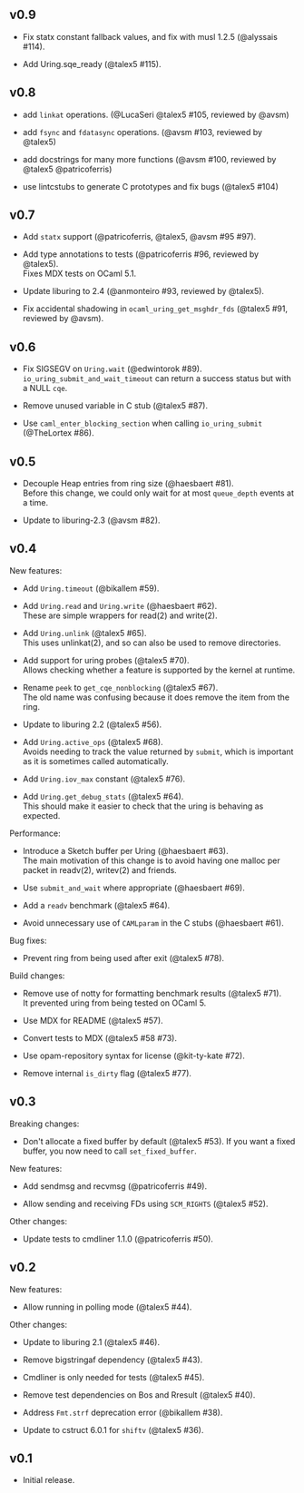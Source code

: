 ## v0.9

- Fix statx constant fallback values, and fix with musl 1.2.5 (@alyssais #114).

- Add Uring.sqe_ready (@talex5 #115).

## v0.8

- add `linkat` operations. (@LucaSeri @talex5 #105, reviewed by @avsm)

- add `fsync` and `fdatasync` operations. (@avsm #103, reviewed by @talex5)

- add docstrings for many more functions (@avsm #100, reviewed by @talex5 @patricoferris)

- use lintcstubs to generate C prototypes and fix bugs (@talex5 #104)

## v0.7

- Add `statx` support (@patricoferris, @talex5, @avsm #95 #97).

- Add type annotations to tests (@patricoferris #96, reviewed by @talex5).  
  Fixes MDX tests on OCaml 5.1.

- Update liburing to 2.4 (@anmonteiro #93, reviewed by @talex5).

- Fix accidental shadowing in `ocaml_uring_get_msghdr_fds` (@talex5 #91, reviewed by @avsm).

## v0.6

- Fix SIGSEGV on `Uring.wait` (@edwintorok #89).  
  `io_uring_submit_and_wait_timeout` can return a success status but with a NULL `cqe`.

- Remove unused variable in C stub (@talex5 #87).

- Use `caml_enter_blocking_section` when calling `io_uring_submit` (@TheLortex #86).

## v0.5

- Decouple Heap entries from ring size (@haesbaert #81).  
  Before this change, we could only wait for at most `queue_depth` events at a time.

- Update to liburing-2.3 (@avsm #82).

## v0.4

New features:

- Add `Uring.timeout` (@bikallem #59).

- Add `Uring.read` and `Uring.write` (@haesbaert #62).  
  These are simple wrappers for read(2) and write(2).

- Add `Uring.unlink` (@talex5 #65).  
  This uses unlinkat(2), and so can also be used to remove directories.

- Add support for uring probes (@talex5 #70).  
  Allows checking whether a feature is supported by the kernel at runtime.

- Rename `peek` to `get_cqe_nonblocking` (@talex5 #67).  
  The old name was confusing because it does remove the item from the ring.

- Update to liburing 2.2 (@talex5 #56).

- Add `Uring.active_ops` (@talex5 #68).  
  Avoids needing to track the value returned by `submit`, which is important as it is sometimes called automatically.

- Add `Uring.iov_max` constant (@talex5 #76).

- Add `Uring.get_debug_stats` (@talex5 #64).  
  This should make it easier to check that the uring is behaving as expected.

Performance:

- Introduce a Sketch buffer per Uring (@haesbaert #63).  
  The main motivation of this change is to avoid having one malloc per packet in readv(2), writev(2) and friends.

- Use `submit_and_wait` where appropriate (@haesbaert #69).

- Add a `readv` benchmark (@talex5 #64).

- Avoid unnecessary use of `CAMLparam` in the C stubs (@haesbaert #61).

Bug fixes:

- Prevent ring from being used after exit (@talex5 #78).

Build changes:

- Remove use of notty for formatting benchmark results (@talex5 #71).  
  It prevented uring from being tested on OCaml 5.

- Use MDX for README (@talex5 #57).

- Convert tests to MDX (@talex5 #58 #73).

- Use opam-repository syntax for license (@kit-ty-kate #72).

- Remove internal `is_dirty` flag (@talex5 #77).

## v0.3

Breaking changes:

- Don't allocate a fixed buffer by default (@talex5 #53).
  If you want a fixed buffer, you now need to call `set_fixed_buffer`.

New features:

- Add sendmsg and recvmsg (@patricoferris #49).

- Allow sending and receiving FDs using `SCM_RIGHTS` (@talex5 #52).

Other changes:

- Update tests to cmdliner 1.1.0 (@patricoferris #50).

## v0.2

New features:

- Allow running in polling mode (@talex5 #44).

Other changes:

- Update to liburing 2.1 (@talex5 #46).

- Remove bigstringaf dependency (@talex5 #43).

- Cmdliner is only needed for tests (@talex5 #45).

- Remove test dependencies on Bos and Rresult (@talex5 #40).

- Address `Fmt.strf` deprecation error (@bikallem #38).

- Update to cstruct 6.0.1 for `shiftv` (@talex5 #36).

## v0.1

- Initial release.
